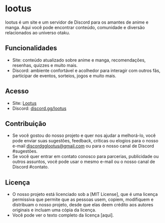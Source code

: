 # lootus

lootus é um site e um servidor de Discord para os amantes de anime e manga. Aqui você pode encontrar conteúdo, comunidade e diversão relacionados ao universo otaku.

## Funcionalidades
- Site: conteúdo atualizado sobre anime e manga, recomendações, resenhas, quizzes e muito mais.
- Discord: ambiente confortável e acolhedor para interagir com outros fãs, participar de eventos, sorteios, jogos e muito mais.

## Acesso
- Site: [Lootus](https://lootus.vercel.app/)
- Discord: [discord.gg/lootus](https://discord.gg/lootus)

## Contribuição
- Se você gostou do nosso projeto e quer nos ajudar a melhorá-lo, você pode enviar suas sugestões, feedback, críticas ou elogios para o nosso e-mail discordgglootus@gmail.com ou para o nosso canal de Discord #sugestões.
- Se você quer entrar em contato conosco para parcerias, publicidade ou outros assuntos, você pode usar o mesmo e-mail ou o nosso canal de Discord #contato.

## Licença
- O nosso projeto está licenciado sob a [MIT License], que é uma licença permissiva que permite que as pessoas usem, copiem, modifiquem e distribuam o nosso projeto, desde que elas deem crédito aos autores originais e incluam uma cópia da licença.
- Você pode ver o texto completo da licença [aqui].
